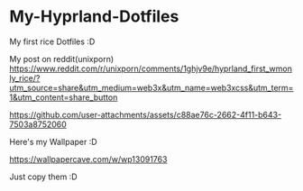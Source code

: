 # My-Hyprland-Dotfiles
My first rice Dotfiles :D

My post on reddit(unixporn) https://www.reddit.com/r/unixporn/comments/1ghjv9e/hyprland_first_wmonly_rice/?utm_source=share&utm_medium=web3x&utm_name=web3xcss&utm_term=1&utm_content=share_button

https://github.com/user-attachments/assets/c88ae76c-2662-4f11-b643-7503a8752060

Here's my Wallpaper :D

https://wallpapercave.com/w/wp13091763

Just copy them :D
